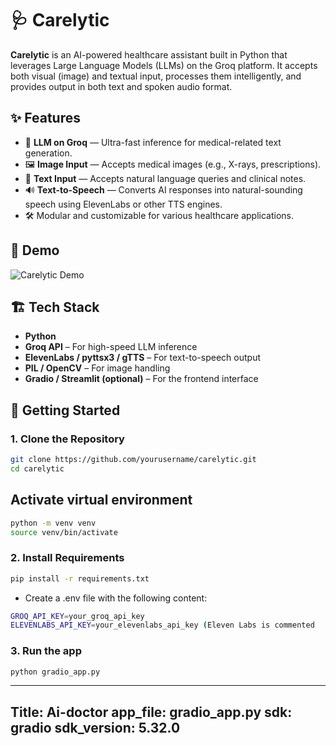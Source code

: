 # 🩺 Carelytic

**Carelytic** is an AI-powered healthcare assistant built in Python that leverages Large Language Models (LLMs) on the Groq platform. It accepts both visual (image) and textual input, processes them intelligently, and provides output in both text and spoken audio format.

## ✨ Features

- 🧠 **LLM on Groq** — Ultra-fast inference for medical-related text generation.
- 🖼️ **Image Input** — Accepts medical images (e.g., X-rays, prescriptions).
- 💬 **Text Input** — Accepts natural language queries and clinical notes.
- 🔊 **Text-to-Speech** — Converts AI responses into natural-sounding speech using ElevenLabs or other TTS engines.
- 🛠️ Modular and customizable for various healthcare applications.

## 📸 Demo

![Carelytic Demo](demo/demo.gif) <!-- Replace with actual media or image path -->

## 🏗️ Tech Stack

- **Python**
- **Groq API** – For high-speed LLM inference
- **ElevenLabs / pyttsx3 / gTTS** – For text-to-speech output
- **PIL / OpenCV** – For image handling
- **Gradio / Streamlit (optional)** – For the frontend interface

## 🚀 Getting Started

### 1. Clone the Repository

```bash
git clone https://github.com/yourusername/carelytic.git
cd carelytic
```

## Activate virtual environment
```bash
python -m venv venv
source venv/bin/activate
```

### 2. Install Requirements
```bash
pip install -r requirements.txt
```

- Create a .env file with the following content:

```bash
GROQ_API_KEY=your_groq_api_key
ELEVENLABS_API_KEY=your_elevenlabs_api_key (Eleven Labs is commented  !! if required uncomment it)
```
### 3. Run the app
```bash
python gradio_app.py
```


---
Title: Ai-doctor
app_file: gradio_app.py
sdk: gradio
sdk_version: 5.32.0
---
